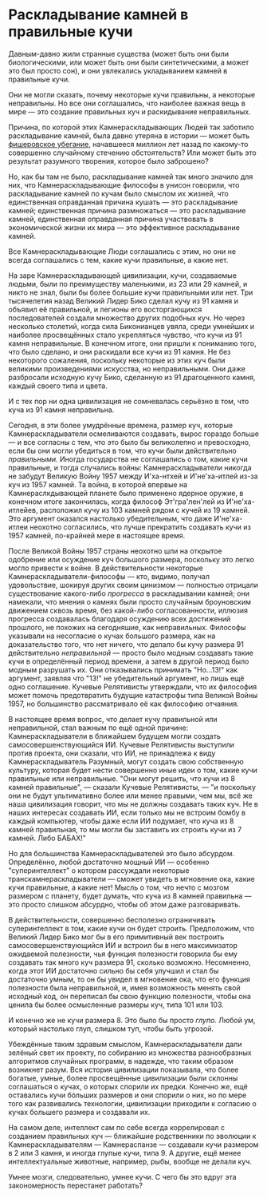 # Раскладывание камней в правильные кучи
Давным-давно жили странные существа (может быть они были биологическими, или может быть они были синтетическими, а может это был просто сон), и они увлекались укладыванием камней в правильные кучи.

Они не могли сказать, почему некоторые кучи правильны, а некоторые неправильны. Но все они соглашались, что наиболее важная вещь в мире — это создание правильных куч и раскидывание неправильных.

Причина, по которой этих Камнераскладывающих Людей так заботило раскладывание камней, была давно утеряна в истории — может быть [фишеровское убегание](https://ru.wikipedia.org/wiki/%D0%A4%D0%B8%D1%88%D0%B5%D1%80%D0%BE%D0%B2%D1%81%D0%BA%D0%BE%D0%B5_%D1%83%D0%B1%D0%B5%D0%B3%D0%B0%D0%BD%D0%B8%D0%B5), начавшееся миллион лет назад по какому-то совершенно случайному стечению обстоятельств? Или может быть это результат разумного творения, которое было заброшено?

Но, как бы там не было, раскладывание камней так много значило для них, что Камнераскладывающие философы в унисон говорили, что раскладывание камней по кучам было смыслом их жизней, что единственная оправданная причина кушать — это раскладывание камней; единственная причина размножаться — это раскладывание камней, единственная оправданная причина участвовать в экономической жизни их мира — это эффективное раскладывание камней.

Все Камнераскладывающие Люди соглашались с этим, но они не всегда соглашались с тем, какие кучи правильные, а какие нет.

На заре Камнераскладывающей цивилизации, кучи, создаваемые людьми, были по преимуществу маленькими, из 23 или 29 камней, и никто не знал, были бы более большие кучи правильными или нет. Три тысячелетия назад Великий Лидер Бико сделал кучу из 91 камня и объявил её правильной, и легионы его восторгающихся последователей создали множество других подобных куч. Но через несколько столетий, когда сила Биконианцев увяла, среди умнейших и наиболее просвещённых стало укрепляться чувство, что кучи из 91 камня неправильные. В конечном итоге, они пришли к пониманию того, что было сделано, и они раскидали все кучи из 91 камня. Не без некоторого сожаления, поскольку некоторые из этих куч были великими произведениями искусства, но неправильными. Они даже разбросали исходную кучу Бико, сделанную из 91 драгоценного камня, каждый своего типа и цвета.

И с тех пор ни одна цивилизация не сомневалась серьёзно в том, что куча из 91 камня неправильна.

Сегодня, в эти более умудрённые времена, размер куч, которые Камнераскладыватели осмеливаются создавать, вырос гораздо больше — и все согласны с тем, что это было бы великолепно и превосходно, если бы они могли убедиться в том, что кучи были действительно _правильными._ Иногда государства не соглашались о том, какие кучи правильные, и тогда случались войны: Камнераскладыватели никогда не забудут Великую Войну 1957 между И'ха-нтхей и И'не'ха-итлей из-за куч из 1957 камней. Та война, в которой впервые на Камнераслкдывающей планете было применено ядерное оружие, в конечном итоге закончилась, когда философ Эт'гра'лен'лей из И'не'ха-итлейев, расположил кучу из 103 камней рядом с кучей из 19 камней. Это аргумент оказался настолько убедительным, что даже И'не'ха-итлеи неохотно согласились, что лучше прекратить создавать кучи из 1957 камней, по-крайней мере в настоящее время.

После Великой Войны 1957 страны неохотно шли на открытое одобрение или осуждение куч большого размера, поскольку это легко могло привести к войне. В действительности некоторые Камнераскладыватели-философы — кто, видимо, получал удовольствие, шокируя других своим цинизмом — полностью отрицали существование какого-либо _прогресса_ в раскладывании камней; они намекали, что мнения о камнях были просто случайным броуновским движением сквозь время, без какой-либо согласованности, иллюзия прогресса создавалась благодаря осуждению всех достижений прошлого, не похожих на сегодняшие, как неправильных. Философы указывали на несогласие о кучах большого размера, как на доказательство того, что нет ничего, что делало бы кучу размера 91 действительно _неправильной_ — просто было модным создавать такие кучи в определённый период времени, а затем в другой период было модным разрушать их. Они отказывались принимать "Но...13!"  как аргумент, заявляя что "13!" не убедительный аргумент, но лишь ещё одно соглашение. Кучевые Релятивисты утверждали, что их философия может помочь предотвратить будущие катастрофы типа Великой Войны 1957, но большинство рассматривало её как философию отчаяния.

В настоящее время вопрос, что делает кучу правильной или неправильной, стал важным по ещё одной причине: Камнераскладыватели в ближайшем будущем могли создать самосовершенствующийся ИИ. Кучевые Релятивисты выступили против проекта, они сказали, что ИИ, не принадлежа к виду Камнераскладыватель Разумный, могут создать свою собственную культуру, которая будет нести совершенно иные идеи о том, какие кучи правильные или неправильные. "Они могут решить, что кучи из 8 камней правильные", — сказали Кучевые Релятивисты, — "и поскольку они не будут ультимативно более или менее правыми, чем мы, всё же наша цивилизация говорит, что мы не должны создавать таких куч. Не в наших интересах создавать ИИ, если только мы не встроим бомбу в каждый компьютер, чтобы даже если ИИ подумает, что куча из 8 камней правильная, то мы могли бы заставить их строить кучи из 7 камней. Либо БАБАХ!"

Но для большинства Камнераскладывателей это было абсурдом. Определённо, любой достаточно мощный ИИ — особенно "суперинтеллект" о котором рассуждали некоторые транскамнераскладыватели — сможет увидеть в мгновение ока, какие кучи правильные, а какие нет! Мысль о том, что нечто с мозгом размером с планету, будет думать, что куча из 8 камней правильна — это просто слишком абсурдно, чтобы об этом даже разговаривать.

В действительности, совершенно бесполезно ограничивать суперинтеллект в том, какие кучи он будет строить. Предположим, что Великий Лидер Бико мог бы в его примитивный век построить самосовершенствующийся ИИ и встроил бы в него максимизатор ожидаемой полезности, чья функция полезности говорила бы ему создавать так много куч размера 91, сколько возможно. Несомненно, когда этот ИИ достаточно сильно бы себя улучшил и стал бы достаточно умным, то он бы увидел в мгновение ока, что его функция полезности была неправильной, и, имея возможность менять свой исходный код, он переписал бы свою функцию полезности, чтобы она ценила бы более осмысленные размеры куч, типа 101 или 103.

И конечно же не кучи размера 8. Это было бы просто _глупо._ Любой ум, который настолько глуп, слишком туп, чтобы быть угрозой.

Убеждённые таким здравым смыслом, Камнераскладыватели дали зелёный свет их проекту, по собиранию из множества разнообразных алгоритмов случайных программ, в надежде, что таким образом возникнет разум. Вся история цивилизации показывала, что более богатые, умные, более просвещённые цивилизации были склонны соглашаться о кучах, о которых спорили их предки. Конечно же, ещё оставались кучи бóльших размеров и они спорили о них, но по мере того как развивались технологии, цивилизации приходили к согласию о кучах большего размера и создавали их.

На самом деле, интеллект сам по себе всегда коррелировал с созданием правильных куч — ближайшие родственники по эволюции к Камнераскладывателям — Камнераспанзе — создавали кучи размером в 2 или 3 камня, и иногда глупые кучи, типа 9. А другие, ещё менее интеллектуальные животные, например, рыбы, вообще не делали куч.

Умнее мозги, следовательно, умнее кучи. С чего бы это вдруг эта закономерность перестанет работать?
